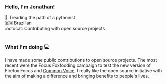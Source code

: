 ### Hello, I'm Jonathan!

:snake: Treading the path of a pythonist <br> 
:brazil: Brazilian <br>
:octocat: Contributing with open source projects <br>
<br>

### What I'm doing :computer:

I have made some public contributions to open source projects. The most recent were the Focus Foxfooding campaign to test the new version of Firefox Focus and [Common Voice](https://commonvoice.mozilla.org/). I really like the open source initiative with the aim of making a difference and bringing benefits to people's lives.


